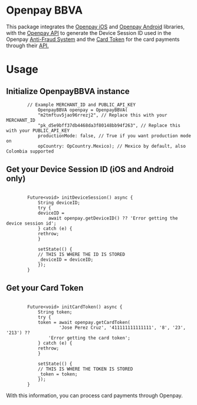 # Openpay BBVA
This package integrates the [Openpay iOS](https://github.com/open-pay/openpay-swift-ios "Openpay iOS") and [Openpay Android](https://github.com/open-pay/openpay-android "Openpay Android") libraries, with the [Openpay API](https://documents.openpay.mx/docs/api/#api-endpoints "Openpay API") to generate the Device Session ID used in the Openpay [Anti-Fraud System](https://documents.openpay.mx/docs/fraud-tool.html "Anti-Fraud System") and the [Card Token](https://documents.openpay.mx/docs/api/#crear-una-tarjeta-con-token "Card Token") for the card payments through their [API.](https://documents.openpay.mx/docs/api/ "API.")

# Usage

## Initialize OpenpayBBVA instance

````    
        // Example MERCHANT_ID and PUBLIC_API_KEY
            OpenpayBBVA openpay = OpenpayBBVA(
            "m2tmftuv5jao96rrezj2", // Replace this with your MERCHANT_ID
            "pk_d5e9bff37db4468da3f80148bb94f263", // Replace this with your PUBLIC_API_KEY
            productionMode: false, // True if you want production mode on
            opCountry: OpCountry.Mexico); // Mexico by default, also Colombia supported

````

## Get your Device Session ID (iOS and Android only)

````

        Future<void> initDeviceSession() async {
            String deviceID;
            try {
            deviceID =
                await openpay.getDeviceID() ?? 'Error getting the device session id';
            } catch (e) {
            rethrow;
            }

            setState(() {
            // THIS IS WHERE THE ID IS STORED
            _deviceID = deviceID;
            });
        }

````

## Get your Card Token

````

        Future<void> initCardToken() async {
            String token;
            try {
            token = await openpay.getCardToken(
                    'Jose Perez Cruz', '411111111111111', '8', '23', '213') ??
                'Error getting the card token';
            } catch (e) {
            rethrow;
            }

            setState(() {
            // THIS IS WHERE THE TOKEN IS STORED
            _token = token;
            });
        }

````

With this information, you can process card payments through Openpay.